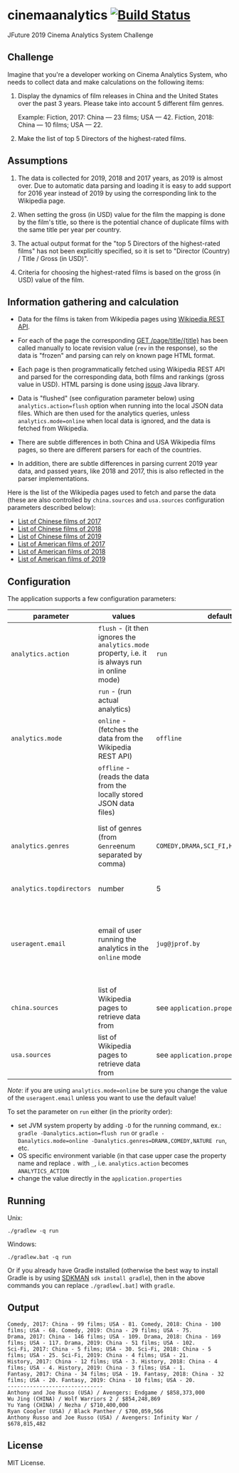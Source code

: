 # cinemaanalytics [![Build Status](https://travis-ci.org/zshamrock/cinemaanalytics.svg?branch=master)](https://travis-ci.org/zshamrock/cinemaanalytics) 

JFuture 2019 Cinema Analytics System Challenge

## Challenge

Imagine that you're a developer working on Cinema Analytics System, who needs to collect data and make calculations on the following items:
 
1. Display the dynamics of film releases in China and the United States over the past 3 years. Please take into account 5 different film genres.
 
   Example:
   Fiction, 2017: China — 23 films; USA — 42. Fiction, 2018: China — 10 films; USA — 22.
 
2. Make the list of top 5 Directors of the highest-rated films.

## Assumptions

1. The data is collected for 2019, 2018 and 2017 years, as 2019 is almost over.
Due to automatic data parsing and loading it is easy to add support for 2016 year instead of 2019 by using the corresponding 
link to the Wikipedia page.

2. When setting the gross (in USD) value for the film the mapping is done by the film's title, so there is the potential 
chance of duplicate films with the same title per year per country.

3. The actual output format for the "top 5 Directors of the highest-rated films" has not been explicitly specified, so 
it is set to "Director (Country) / Title / Gross (in USD)".

4. Criteria for choosing the highest-rated films is based on the gross (in USD) value of the film.

## Information gathering and calculation

- Data for the films is taken from Wikipedia pages using [Wikipedia REST API](https://en.wikipedia.org/api/rest_v1/).

- For each of the page the corresponding [GET /page/title/{title}](https://en.wikipedia.org/api/rest_v1/#/Page%20content/get_page_title__title_)
has been called manually to locate revision value (`rev` in the response), so the data is "frozen" and parsing can rely on known page HTML format.

- Each page is then programmatically fetched using Wikipedia REST API and parsed for the corresponding data, both films 
and rankings (gross value in USD). HTML parsing is done using [jsoup](https://jsoup.org/) Java library.

- Data is "flushed" (see configuration parameter below) using `analytics.action=flush` option when running into the local
JSON data files. Which are then used for the analytics queries, unless `analytics.mode=online` when local data is ignored, 
and the data is fetched from Wikipedia.

- There are subtle differences in both China and USA Wikipedia films pages, so there are different parsers for each of the countries.

- In addition, there are subtle differences in parsing current 2019 year data, and passed years, like 2018 and 2017, this is
also reflected in the parser implementations.

Here is the list of the Wikipedia pages used to fetch and parse the data (these are also controlled by `china.sources` and `usa.sources` 
configuration parameters described below):

- [List of Chinese films of 2017](https://en.wikipedia.org/wiki/List_of_Chinese_films_of_2017)
- [List of Chinese films of 2018](https://en.wikipedia.org/wiki/List_of_Chinese_films_of_2018)
- [List of Chinese films of 2019](https://en.wikipedia.org/wiki/List_of_Chinese_films_of_2019)
- [List of American films of 2017](https://en.wikipedia.org/wiki/List_of_American_films_of_2017)
- [List of American films of 2018](https://en.wikipedia.org/wiki/List_of_American_films_of_2018)
- [List of American films of 2019](https://en.wikipedia.org/wiki/List_of_American_films_of_2019)

## Configuration

The application supports a few configuration parameters:

|parameter| values | default | description |
|---------|--------|---------|-------------|
|`analytics.action`| `flush` - (it then ignores the `analytics.mode` property, i.e. it is always run in online mode)|`run`|action to run|
|                  | `run` - (run actual analytics)                                                                |     |
|`analytics.mode`  | `online` - (fetches the data from the Wikipedia REST API)| `offline` | either read local data or remote |              
|                  | `offline` - (reads the data from the locally stored JSON data files)|  |                                  |
|`analytics.genres`| list of genres (from `Genre`enum separated by comma) | `COMEDY,DRAMA,SCI_FI,HISTORY,FANTASY`| genres to use in the dynamics of film releases analytics |
|`analytics.topdirectors`| number | 5 | number of top directors |
|`useragent.email`| email of user running the analytics in the `online` mode | `jug@jprof.by` | Wikipedia REST API requires to set the contact information in the `User-Agent` header |
|`china.sources`| list of Wikipedia pages to retrieve data from | see `application.properties` | list of china films pages in Wikipedia |
|`usa.sources`| list of Wikipedia pages to retrieve data from | see `application.properties` | list of usa films pages in Wikipedia |

*Note*: if you are using `analytics.mode=online` be sure you change the value of the `useragent.email` unless you want to use the default value!

To set the parameter on `run` either (in the priority order):

- set JVM system property by adding `-D` for the running command, ex.: `gradle -Danalytics.action=flush run` 
or `gradle -Danalytics.mode=online -Danalytics.genres=DRAMA,COMEDY,NATURE run`, etc.
- OS specific environment variable (in that case upper case the property name and replace `.` with `_`, 
i.e. `analytics.action` becomes `ANALYTICS_ACTION`
- change the value directly in the `application.properties`
          
## Running

Unix:
```
./gradlew -q run
```

Windows:
```
./gradlew.bat -q run
```

Or if you already have Gradle installed (otherwise the best way to install Gradle is by using 
[SDKMAN](https://sdkman.io/) `sdk install gradle`), then in the above commands you can replace `./gradlew[.bat]` with 
`gradle`.
 

## Output

```
Comedy, 2017: China - 99 films; USA - 81. Comedy, 2018: China - 100 films; USA - 68. Comedy, 2019: China - 29 films; USA - 75.
Drama, 2017: China - 146 films; USA - 109. Drama, 2018: China - 169 films; USA - 117. Drama, 2019: China - 51 films; USA - 102.
Sci-Fi, 2017: China - 5 films; USA - 30. Sci-Fi, 2018: China - 5 films; USA - 25. Sci-Fi, 2019: China - 4 films; USA - 21.
History, 2017: China - 12 films; USA - 3. History, 2018: China - 4 films; USA - 4. History, 2019: China - 3 films; USA - 1.
Fantasy, 2017: China - 34 films; USA - 19. Fantasy, 2018: China - 32 films; USA - 20. Fantasy, 2019: China - 10 films; USA - 20.
------------------------------
Anthony and Joe Russo (USA) / Avengers: Endgame / $858,373,000
Wu Jing (CHINA) / Wolf Warriors 2 / $854,248,869
Yu Yang (CHINA) / Nezha / $710,400,000
Ryan Coogler (USA) / Black Panther / $700,059,566
Anthony Russo and Joe Russo (USA) / Avengers: Infinity War / $678,815,482
```

## License

MIT License.